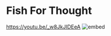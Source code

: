 # Fish For Thought
https://youtu.be/_w8JkJIDEeA
![embed](https://github.com/user-attachments/assets/882406c9-0119-49fb-b94b-9a630faa368e)

